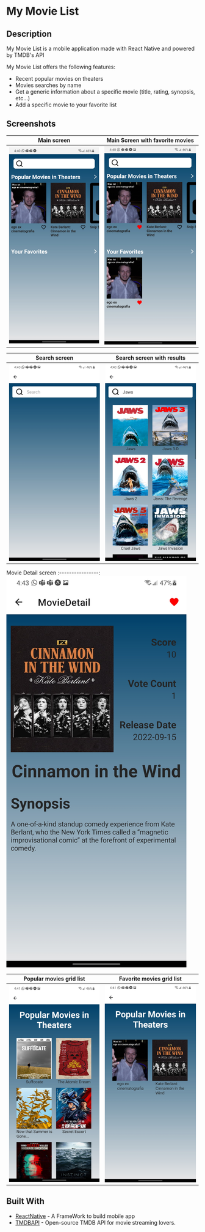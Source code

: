 # My Movie List

## Description
My Movie List is a mobile application made with React Native and powered by TMDB's API

My Movie List offers the following features:
- Recent popular movies on theaters
- Movies searches by name
- Get a generic information about a specific movie (title, rating, synopsis, etc...)
- Add a specific movie to your favorite list

## Screenshots

Main screen | Main Screen with favorite movies
:--------:|:--------:
![main-screen](screenshots/main-screen.jpg) | ![main-screen-with-favorite-movies](screenshots/main-with-favorite-movie-screen.jpg)

Search screen | Search screen with results
:-----------:|:-----------:
![search-screen](screenshots/search-screen.jpg) | ![search-screen-with-results](screenshots/search-with-results-screen.jpg)

Movie Detail screen
:----------------:
![movie-detail](screenshots/movie-detail-screen.jpg)

Popular movies grid list | Favorite movies grid list
:-----------------:|:----------------------:
![popular-movies-grid-list](screenshots/popular-movies-grid-list-screen.jpg) | ![favorite-movies-grid-list](screenshots/favorite-movies-grid-list-screen.jpg)


## Built With

- [ReactNative](https://reactnative.dev/docs/environment-setup) - A FrameWork to build mobile app
- [TMDBAPI](https://www.themoviedb.org/documentation/api?language=en) - Open-source TMDB API for movie streaming lovers.
